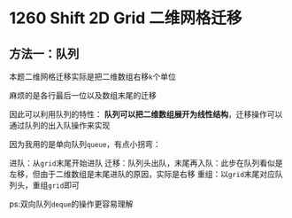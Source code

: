 # 1260 Shift 2D Grid 二维网格迁移

## 方法一：队列

本题二维网格迁移实际是把二维数组右移`k`个单位

麻烦的是各行最后一位以及数组末尾的迁移

因此可以利用队列的特性：
**队列可以把二维数组展开为线性结构**，迁移操作可以通过队列的出入队操作来实现

因为我用的是单向队列`queue`，有点小拐弯：

进队：从`grid`末尾开始进队
迁移：队列头出队，末尾再入队：此步在队列看似是左移，但由于二维数组是末尾进队的原因，实际是右移
重组：以`grid`末尾对应队列头，重组`grid`即可

ps:双向队列`deque`的操作更容易理解
